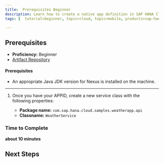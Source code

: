 ```yaml
---
title:  Prerequisites Beginner
description: Learn how to create a native app definition in SAP HANA Cloud Platform mobile service for development and operations
tags: [  tutorial>beginner, topic>cloud, topic>mobile, products>sap-hana-cloud-platform ]

---
```

## Prerequisites  
  - **Proficiency:** Beginner
- [Artifact Repository](http://go.sap.com/developer/tutorials/ci-best-practices-artifacts.html)


#### Prerequisites
- An appropriate Java JDK version for Nexus is installed on the machine.



---

1. Once you have your APPID, create a new service class with the following properties:

    - **Package name:** `com.sap.hana.cloud.samples.weatherapp.api`
    - **Classname:** `WeatherService`

### Time to Complete
**about 10 minutes**

## Next Steps
  
